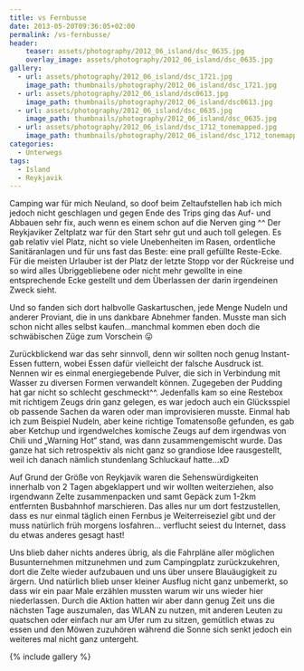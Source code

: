 ```yaml
---
title: vs Fernbusse
date: 2013-05-20T09:36:05+02:00
permalink: /vs-fernbusse/
header:
    teaser: assets/photography/2012_06_island/dsc_0635.jpg
    overlay_image: assets/photography/2012_06_island/dsc_0635.jpg
gallery:
  - url: assets/photography/2012_06_island/dsc_1721.jpg
    image_path: thumbnails/photography/2012_06_island/dsc_1721.jpg
  - url: assets/photography/2012_06_island/dsc0613.jpg
    image_path: thumbnails/photography/2012_06_island/dsc0613.jpg
  - url: assets/photography/2012_06_island/dsc_0635.jpg
    image_path: thumbnails/photography/2012_06_island/dsc_0635.jpg
  - url: assets/photography/2012_06_island/dsc_1712_tonemapped.jpg
    image_path: thumbnails/photography/2012_06_island/dsc_1712_tonemapped.jpg
categories:
  - Unterwegs
tags:
  - Island
  - Reykjavik
---
```


Camping war für mich Neuland, so doof beim Zeltaufstellen hab ich mich jedoch nicht geschlagen und gegen Ende des Trips 
ging das Auf- und Abbauen sehr fix, auch wenn es einem schon auf die Nerven ging ^^ 
Der Reykjaviker Zeltplatz war für den Start sehr gut und auch toll gelegen. Es gab relativ viel Platz, 
nicht so viele Unebenheiten im Rasen, ordentliche Sanitäranlagen und für uns fast das Beste: eine prall gefüllte Reste-Ecke. 
Für die meisten Urlauber ist der Platz der letzte Stopp vor der Rückreise und so wird alles Übriggebliebene oder 
nicht mehr gewollte in eine entsprechende Ecke gestellt und dem Überlassen der darin irgendeinen Zweck sieht.

Und so fanden sich dort halbvolle Gaskartuschen, jede Menge Nudeln und anderer Proviant, die in uns dankbare Abnehmer fanden. 
Musste man sich schon nicht alles selbst kaufen…manchmal kommen eben doch die schwäbischen Züge zum Vorschein 😛  

Zurückblickend war das sehr sinnvoll, denn wir sollten noch genug Instant-Essen futtern, wobei Essen dafür vielleicht der falsche Ausdruck ist. 
Nennen wir es einmal energiegebende Pulver, die sich in Verbindung mit Wasser zu diversen Formen verwandelt können. 
Zugegeben der Pudding hat gar nicht so schlecht geschmeckt^^. Jedenfalls kam so eine Restebox mit richtigem Zeugs drin ganz gelegen, 
es war jedoch auch ein Glücksspiel ob passende Sachen da waren oder man improvisieren musste. Einmal hab ich zum Beispiel Nudeln, 
aber keine richtige Tomatensoße gefunden, es gab aber Ketchup und irgendwelches komische Zeugs auf dem irgendwas von Chili und „Warning Hot“ stand, 
was dann zusammengemischt wurde. Das ganze hat sich retrospektiv als nicht ganz so grandiose Idee rausgestellt, 
weil ich danach nämlich stundenlang Schluckauf hatte…xD

Auf Grund der Größe von Reykjavik waren die Sehenswürdigkeiten innerhalb von 2 Tagen abgeklappert und wir wollten weiterziehen, 
also irgendwann Zelte zusammenpacken und samt Gepäck zum 1-2km entfernten Busbahnhof marschieren. Das alles nur um dort festzustellen, 
dass es nur einmal täglich einen Fernbus je Weiterreiseziel gibt und der muss natürlich früh morgens losfahren…
verflucht seiest du Internet, dass du etwas anderes gesagt hast!

Uns blieb daher nichts anderes übrig, als die Fahrpläne aller möglichen Busunternehmen mitzunehmen und zum Campingplatz zurückzukehren, 
dort die Zelte wieder aufzubauen und uns über unsere Blauäugigkeit zu ärgern. Und natürlich blieb unser kleiner Ausflug nicht ganz unbemerkt, 
so dass wir ein paar Male erzählen mussten warum wir uns wieder hier niederlassen. 
Durch die Aktion hatten wir aber dann genug Zeit uns die nächsten Tage auszumalen, das WLAN zu nutzen, 
mit anderen Leuten zu quatschen oder einfach nur am Ufer rum zu sitzen, gemütlich etwas zu essen und den Möwen zuzuhören 
während die Sonne sich senkt jedoch ein weiteres mal nicht ganz untergeht.

{% include gallery %}